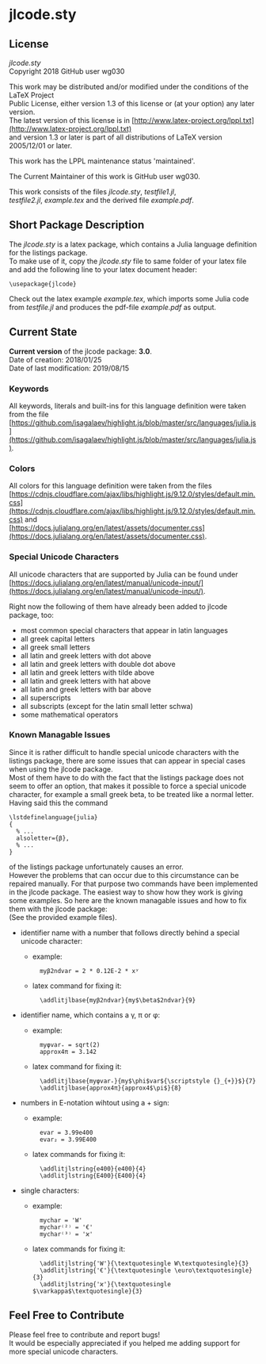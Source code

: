 # jlcode.sty



## License
_jlcode.sty_  
Copyright 2018 GitHub user wg030  

This work may be distributed and/or modified under the conditions of the LaTeX Project  
Public License, either version 1.3 of this license or (at your option) any later version.  
The latest version of this license is in [http://www.latex-project.org/lppl.txt](http://www.latex-project.org/lppl.txt)  
and version 1.3 or later is part of all distributions of LaTeX version 2005/12/01 or later.  

This work has the LPPL maintenance status 'maintained'.  

The Current Maintainer of this work is GitHub user wg030.  

This work consists of the files _jlcode.sty_, _testfile1.jl_,  
_testfile2.jl_, _example.tex_ and the derived file _example.pdf_.


## Short Package Description
The _jlcode.sty_ is a latex package, which contains a Julia language definition
for the listings package.  
To make use of it, copy the _jlcode.sty_ file to same folder of your latex file
and add the following line to your latex document header:

    \usepackage{jlcode}

Check out the latex example _example.tex_, which imports some Julia code from
_testfile.jl_ and produces the pdf-file _example.pdf_ as output.


## Current State
**Current version** of the jlcode package: **3.0**.  
Date of creation: 2018/01/25  
Date of last modification: 2019/08/15  

### Keywords
All keywords, literals and built-ins for this language definition were taken
from the file  
[https://github.com/isagalaev/highlight.js/blob/master/src/languages/julia.js](https://github.com/isagalaev/highlight.js/blob/master/src/languages/julia.js).

### Colors
All colors for this language definition were taken from the files  
[https://cdnjs.cloudflare.com/ajax/libs/highlight.js/9.12.0/styles/default.min.css](https://cdnjs.cloudflare.com/ajax/libs/highlight.js/9.12.0/styles/default.min.css) and  
[https://docs.julialang.org/en/latest/assets/documenter.css](https://docs.julialang.org/en/latest/assets/documenter.css).  

### Special Unicode Characters
All unicode characters that are supported by Julia can be found under  
[https://docs.julialang.org/en/latest/manual/unicode-input/](https://docs.julialang.org/en/latest/manual/unicode-input/).

Right now the following of them have already been added to jlcode package, too:
* most common special characters that appear in latin languages
* all greek capital letters
* all greek small letters
* all latin and greek letters with dot above
* all latin and greek letters with double dot above
* all latin and greek letters with tilde above
* all latin and greek letters with hat above
* all latin and greek letters with bar above
* all superscripts
* all subscripts (except for the latin small letter schwa)
* some mathematical operators

### Known Managable Issues
Since it is rather difficult to handle special unicode characters with the
listings package, there are some issues that can appear in special cases when
using the jlcode package.  
Most of them have to do with the fact that the listings package does not seem to
offer an option, that makes it possible to force a special unicode character,
for example a small greek beta, to be treated like a normal letter. Having said
this the command

    \lstdefinelanguage{julia}
    {
      % ...
      alsoletter={β},
      % ...
    }

of the listings package unfortunately causes an error.  
However the problems that can occur due to this circumstance can be repaired
manually. For that purpose two commands have been implemented in the jlcode
package. The easiest way to show how they work is giving some examples. So here
are the known managable issues and how to fix them with the jlcode package:  
(See the provided example files).
* identifier name with a number that follows directly behind a special unicode
character:  
    * example:

            myβ2ndvar = 2 * 0.12E-2 * xʸ

    * latex command for fixing it:

            \addlitjlbase{myβ2ndvar}{my$\beta$2ndvar}{9}

* identifier name, which contains a γ, π or φ:  
    * example:

            myφvar₊ = sqrt(2)
            approx4π = 3.142

    * latex command for fixing it:

            \addlitjlbase{myφvar₊}{my$\phi$var${\scriptstyle {}_{+}}$}{7}
            \addlitjlbase{approx4π}{approx4$\pi$}{8}

* numbers in E-notation wihtout using a + sign:  
    * example:

            evar = 3.99e400
            evar₂ = 3.99E400

    * latex commands for fixing it:

            \addlitjlstring{e400}{e400}{4}
            \addlitjlstring{E400}{E400}{4}

* single characters:  
    * example:

            mychar = 'W'
            mychar⁽²⁾ = '€'
            mychar⁽³⁾ = 'ϰ'

    * latex commands for fixing it:

            \addlitjlstring{'W'}{\textquotesingle W\textquotesingle}{3}
            \addlitjlstring{'€'}{\textquotesingle \euro\textquotesingle}{3}
            \addlitjlstring{'ϰ'}{\textquotesingle $\varkappa$\textquotesingle}{3}


## Feel Free to Contribute
Please feel free to contribute and report bugs!  
It would be especially appreciated if you helped me adding support for more
special unicode characters.
